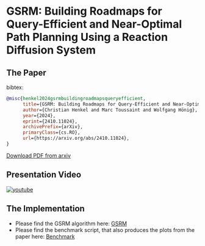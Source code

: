 # GSRM: Building Roadmaps for Query-Efficient and Near-Optimal Path Planning Using a Reaction Diffusion System

## The Paper

bibtex:

```bibtex
@misc{henkel2024gsrmbuildingroadmapsqueryefficient,
      title={GSRM: Building Roadmaps for Query-Efficient and Near-Optimal Path Planning Using a Reaction Diffusion System},
      author={Christian Henkel and Marc Toussaint and Wolfgang Hönig},
      year={2024},
      eprint={2410.11024},
      archivePrefix={arXiv},
      primaryClass={cs.RO},
      url={https://arxiv.org/abs/2410.11024},
}
```

[Download PDF from arxiv](https://arxiv.org/abs/2410.11024)

## Presentation Video
[![youtube](https://i.ytimg.com/vi/2BDIWTtHn5A/hqdefault.jpg?sqp=-oaymwEcCNACELwBSFXyq4qpAw4IARUAAIhCGAFwAcABBg==&rs=AOn4CLBnnVfrVrE4QzbeU_Ht0a5jSoHYdw)](https://youtu.be/2BDIWTtHn5A "GSRM: Building Roadmaps for Query-Efficient and Near-Optimal Path Planning Using a Reaction Diffusion System")

## The Implementation

- Please find the GSRM algorithm here: [GSRM](https://github.com/ct2034/miriam/tree/master/roadmaps/gsorm/)
- Please find the benchmark script, that also produces the plots from the paper here: [Benchmark](https://github.com/ct2034/miriam/tree/master/roadmaps/benchmark.py)
